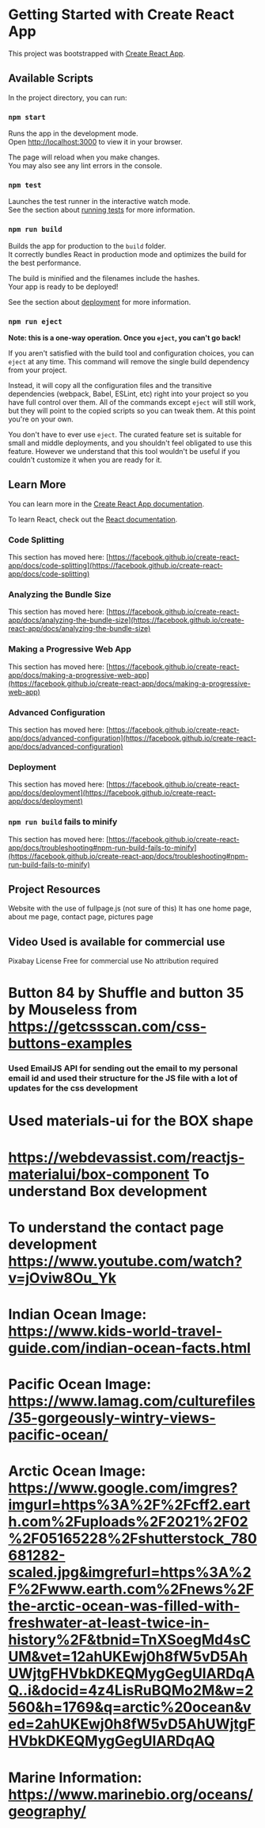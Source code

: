 # Getting Started with Create React App

This project was bootstrapped with [Create React App](https://github.com/facebook/create-react-app).

## Available Scripts

In the project directory, you can run:

### `npm start`

Runs the app in the development mode.\
Open [http://localhost:3000](http://localhost:3000) to view it in your browser.

The page will reload when you make changes.\
You may also see any lint errors in the console.

### `npm test`

Launches the test runner in the interactive watch mode.\
See the section about [running tests](https://facebook.github.io/create-react-app/docs/running-tests) for more information.

### `npm run build`

Builds the app for production to the `build` folder.\
It correctly bundles React in production mode and optimizes the build for the best performance.

The build is minified and the filenames include the hashes.\
Your app is ready to be deployed!

See the section about [deployment](https://facebook.github.io/create-react-app/docs/deployment) for more information.

### `npm run eject`

**Note: this is a one-way operation. Once you `eject`, you can't go back!**

If you aren't satisfied with the build tool and configuration choices, you can `eject` at any time. This command will remove the single build dependency from your project.

Instead, it will copy all the configuration files and the transitive dependencies (webpack, Babel, ESLint, etc) right into your project so you have full control over them. All of the commands except `eject` will still work, but they will point to the copied scripts so you can tweak them. At this point you're on your own.

You don't have to ever use `eject`. The curated feature set is suitable for small and middle deployments, and you shouldn't feel obligated to use this feature. However we understand that this tool wouldn't be useful if you couldn't customize it when you are ready for it.

## Learn More

You can learn more in the [Create React App documentation](https://facebook.github.io/create-react-app/docs/getting-started).

To learn React, check out the [React documentation](https://reactjs.org/).

### Code Splitting

This section has moved here: [https://facebook.github.io/create-react-app/docs/code-splitting](https://facebook.github.io/create-react-app/docs/code-splitting)

### Analyzing the Bundle Size

This section has moved here: [https://facebook.github.io/create-react-app/docs/analyzing-the-bundle-size](https://facebook.github.io/create-react-app/docs/analyzing-the-bundle-size)

### Making a Progressive Web App

This section has moved here: [https://facebook.github.io/create-react-app/docs/making-a-progressive-web-app](https://facebook.github.io/create-react-app/docs/making-a-progressive-web-app)

### Advanced Configuration

This section has moved here: [https://facebook.github.io/create-react-app/docs/advanced-configuration](https://facebook.github.io/create-react-app/docs/advanced-configuration)

### Deployment

This section has moved here: [https://facebook.github.io/create-react-app/docs/deployment](https://facebook.github.io/create-react-app/docs/deployment)

### `npm run build` fails to minify

This section has moved here: [https://facebook.github.io/create-react-app/docs/troubleshooting#npm-run-build-fails-to-minify](https://facebook.github.io/create-react-app/docs/troubleshooting#npm-run-build-fails-to-minify)


## Project Resources

Website with the use of fullpage.js (not sure of this)
It has one home page, about me page, contact page, pictures page

## Video Used is available for commercial use

Pixabay License
Free for commercial use
No attribution required

# Button 84 by Shuffle and button 35 by Mouseless from https://getcssscan.com/css-buttons-examples
### Used EmailJS API for sending out the email to my personal email id and used their structure for the JS file with a lot of updates for the css development
# Used materials-ui for the BOX shape
# https://webdevassist.com/reactjs-materialui/box-component To understand Box development
# To understand the contact page development https://www.youtube.com/watch?v=jOviw8Ou_Yk
# Indian Ocean Image: https://www.kids-world-travel-guide.com/indian-ocean-facts.html
# Pacific Ocean Image: https://www.lamag.com/culturefiles/35-gorgeously-wintry-views-pacific-ocean/
# Arctic Ocean Image: https://www.google.com/imgres?imgurl=https%3A%2F%2Fcff2.earth.com%2Fuploads%2F2021%2F02%2F05165228%2Fshutterstock_780681282-scaled.jpg&imgrefurl=https%3A%2F%2Fwww.earth.com%2Fnews%2Fthe-arctic-ocean-was-filled-with-freshwater-at-least-twice-in-history%2F&tbnid=TnXSoegMd4sCUM&vet=12ahUKEwj0h8fW5vD5AhUWjtgFHVbkDKEQMygGegUIARDqAQ..i&docid=4z4LisRuBQMo2M&w=2560&h=1769&q=arctic%20ocean&ved=2ahUKEwj0h8fW5vD5AhUWjtgFHVbkDKEQMygGegUIARDqAQ

# Marine Information: https://www.marinebio.org/oceans/geography/